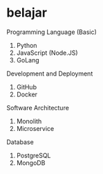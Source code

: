 # belajar

Programming Language (Basic)

1. Python
2. JavaScript (Node.JS)
3. GoLang

Development and Deployment

1. GitHub
2. Docker

Software Architecture

1. Monolith
2. Microservice

Database

1. PostgreSQL
2. MongoDB
